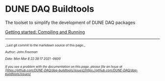 
# DUNE DAQ Buildtools 

The toolset to simplify the development of DUNE DAQ packages

[Getting started: Compiling and Running](Compiling-and-running.md)

-----

<font size="1">
_Last git commit to the markdown source of this page:_


_Author: John Freeman_

_Date: Mon Mar 8 22:38:17 2021 -0600_

_If you see a problem with the documentation on this page, please file an Issue at [https://github.com/DUNE-DAQ/daq-buildtools/issues](https://github.com/DUNE-DAQ/daq-buildtools/issues)_
</font>
